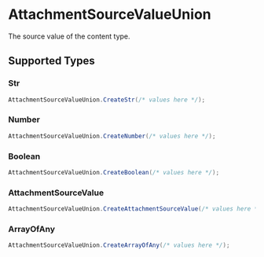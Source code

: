 # AttachmentSourceValueUnion

The source value of the content type.


## Supported Types

### Str

```csharp
AttachmentSourceValueUnion.CreateStr(/* values here */);
```

### Number

```csharp
AttachmentSourceValueUnion.CreateNumber(/* values here */);
```

### Boolean

```csharp
AttachmentSourceValueUnion.CreateBoolean(/* values here */);
```

### AttachmentSourceValue

```csharp
AttachmentSourceValueUnion.CreateAttachmentSourceValue(/* values here */);
```

### ArrayOfAny

```csharp
AttachmentSourceValueUnion.CreateArrayOfAny(/* values here */);
```
